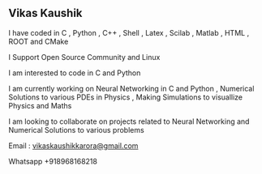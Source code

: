 ## Vikas Kaushik 

I have coded in C , Python , C++ , Shell , Latex , Scilab , Matlab , HTML , ROOT and CMake

I Support Open Source Community and Linux 

I am interested to code in C and Python 

I am currently working on Neural Networking in C and Python , Numerical Solutions to various PDEs in Physics , Making Simulations to visuallize Physics and Maths  

I am looking to collaborate on projects related to Neural Networking and Numerical Solutions to various problems 

Email : vikaskaushikkarora@gmail.com 

Whatsapp +918968168218 

<!---
vikaskaushikkarora/vikaskaushikkarora is a ✨ special ✨ repository because its `README.md` (this file) appears on your GitHub profile.
You can click the Preview link to take a look at your changes.
--->
